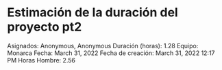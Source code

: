 # Estimación de la duración del proyecto pt2

Asignados: Anonymous, Anonymous
Duración (horas): 1.28
Equipo: Monarca
Fecha: March 31, 2022
Fecha de creación: March 31, 2022 12:17 PM
Horas Hombre: 2.56